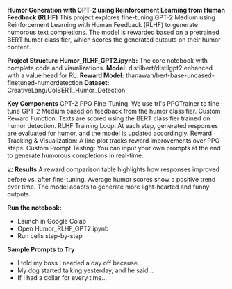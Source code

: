 **Humor Generation with GPT-2 using Reinforcement Learning from Human Feedback (RLHF)**
This project explores fine-tuning GPT-2 Medium using Reinforcement Learning with Human Feedback (RLHF) to generate humorous text completions. The model is rewarded based on a pretrained BERT humor classifier, which scores the generated outputs on their humor content.

**Project Structure**
**Humor_RLHF_GPT2.ipynb:** The core notebook with complete code and visualizations.
**Model:** distilbert/distilgpt2 enhanced with a value head for RL.
**Reward Model:** thanawan/bert-base-uncased-finetuned-humordetection
**Dataset:** CreativeLang/ColBERT_Humor_Detection

**Key Components**
GPT-2 PPO Fine-Tuning: We use trl's PPOTrainer to fine-tune GPT-2 Medium based on feedback from the humor classifier.
Custom Reward Function: Texts are scored using the BERT classifier trained on humor detection.
RLHF Training Loop: At each step, generated responses are evaluated for humor, and the model is updated accordingly.
Reward Tracking & Visualization: A line plot tracks reward improvements over PPO steps.
Custom Prompt Testing: You can input your own prompts at the end to generate humorous completions in real-time.

**📈 Results**
A reward comparison table highlights how responses improved before vs. after fine-tuning.
Average humor scores show a positive trend over time.
The model adapts to generate more light-hearted and funny outputs.


**Run the notebook:**

- Launch in Google Colab
- Open Humor_RLHF_GPT2.ipynb
- Run cells step-by-step

**Sample Prompts to Try**

- I told my boss I needed a day off because...
- My dog started talking yesterday, and he said...
- If I had a dollar for every time...

